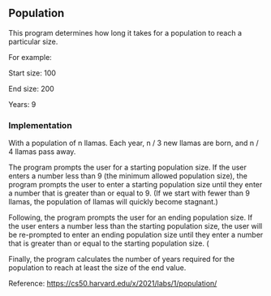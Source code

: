 ## Population

This program determines how long it takes for a population to reach a particular size.

For example: 

Start size: 100

End size: 200

Years: 9

### Implementation

With a population of n llamas. Each year, n / 3 new llamas are born, and n / 4 llamas pass away.

The program prompts the user for a starting population size. If the user enters a number less than 9 (the minimum allowed population size), the program prompts the user to enter a starting population size until they enter a number that is greater than or equal to 9. (If we start with fewer than 9 llamas, the population of llamas will quickly become stagnant.)
 
Following, the program prompts the user for an ending population size. If the user enters a number less than the starting population size, the user will be re-prompted to enter an ending population size until they enter a number that is greater than or equal to the starting population size. (

Finally, the program calculates the number of years required for the population to reach at least the size of the end value.

Reference: https://cs50.harvard.edu/x/2021/labs/1/population/
